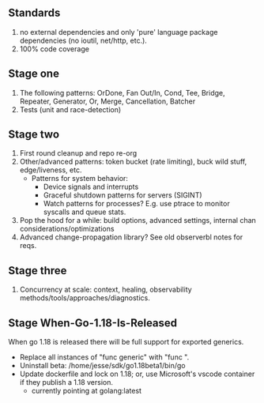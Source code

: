 ## Standards
1) no external dependencies and only 'pure' language package dependencies (no ioutil, net/http, etc.).
2) 100% code coverage

## Stage one
1) The following patterns: OrDone, Fan Out/In, Cond, Tee, Bridge, Repeater, Generator, Or, Merge, Cancellation, Batcher
2) Tests (unit and race-detection)

## Stage two
1) First round cleanup and repo re-org
2) Other/advanced patterns: token bucket (rate limiting), buck wild stuff, edge/liveness, etc.
    * Patterns for system behavior:
        * Device signals and interrupts
        * Graceful shutdown patterns for servers (SIGINT)
        * Watch patterns for processes? E.g. use ptrace to monitor syscalls and queue stats.
3) Pop the hood for a while: build options, advanced settings, internal chan considerations/optimizations
4) Advanced change-propagation library? See old observerbl notes for reqs.

## Stage three
1) Concurrency at scale: context, healing, observability methods/tools/approaches/diagnostics.

## Stage When-Go-1.18-Is-Released
When go 1.18 is released there will be full support for exported generics.
* Replace all instances of "func generic" with "func ".
* Uninstall beta: /home/jesse/sdk/go1.18beta1/bin/go
* Update dockerfile and lock on 1.18; or, use Microsoft's vscode container if they publish a 1.18 version.
    * currently pointing at golang:latest